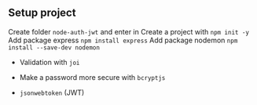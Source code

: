 ## Setup project

Create folder `node-auth-jwt` and enter in
Create a project with `npm init -y`
Add package express `npm install express`
Add package nodemon `npm install --save-dev nodemon`

- Validation with `joi`
- Make a password more secure with `bcryptjs`

- `jsonwebtoken` (JWT)
